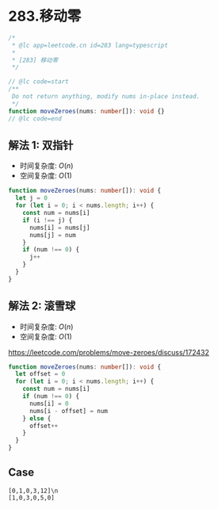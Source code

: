 # 283.移动零

```ts
/*
 * @lc app=leetcode.cn id=283 lang=typescript
 *
 * [283] 移动零
 */

// @lc code=start
/**
 Do not return anything, modify nums in-place instead.
 */
function moveZeroes(nums: number[]): void {}
// @lc code=end
```

## 解法 1: 双指针

- 时间复杂度: $O(n)$
- 空间复杂度: $O(1)$

```ts
function moveZeroes(nums: number[]): void {
  let j = 0
  for (let i = 0; i < nums.length; i++) {
    const num = nums[i]
    if (i !== j) {
      nums[i] = nums[j]
      nums[j] = num
    }
    if (num !== 0) {
      j++
    }
  }
}
```

## 解法 2: 滚雪球

- 时间复杂度: $O(n)$
- 空间复杂度: $O(1)$

https://leetcode.com/problems/move-zeroes/discuss/172432

```ts
function moveZeroes(nums: number[]): void {
  let offset = 0
  for (let i = 0; i < nums.length; i++) {
    const num = nums[i]
    if (num !== 0) {
      nums[i] = 0
      nums[i - offset] = num
    } else {
      offset++
    }
  }
}
```

## Case

```text
[0,1,0,3,12]\n
[1,0,3,0,5,0]
```
